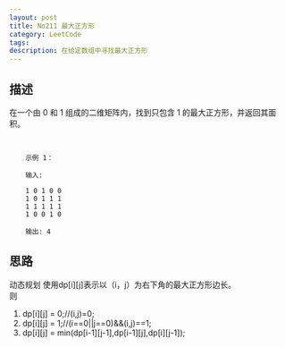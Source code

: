 ```yaml
---
layout: post
title: No211 最大正方形
category: LeetCode
tags:
description: 在给定数组中寻找最大正方形
---
```

## 描述
在一个由 0 和 1 组成的二维矩阵内，找到只包含 1 的最大正方形，并返回其面积。

         

        示例 1：

        输入:

        1 0 1 0 0
        1 0 1 1 1
        1 1 1 1 1
        1 0 0 1 0

        输出: 4       

## 思路
动态规划
使用dp[i][j]表示以（i，j）为右下角的最大正方形边长。    
则    
1. dp[i][j] = 0;//(i,j)=0;
2. dp[i][j] = 1;//(i==0||j==0)&&(i,j)==1;
3. dp[i][j] = min(dp[i-1][j-1],dp[i-1][j],dp[i][j-1]);
